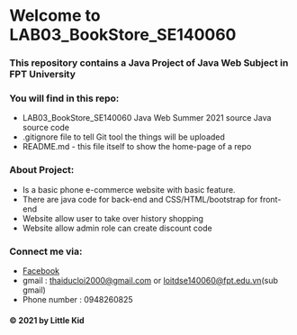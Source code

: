 # Welcome to LAB03_BookStore_SE140060
### This repository contains a Java Project of Java Web Subject in FPT University

### You will find in this repo:
* LAB03_BookStore_SE140060 Java Web Summer 2021 source Java source code
* .gitignore file to tell Git tool the things will be uploaded
* README.md - this file itself to show the home-page of a repo
### About Project:
* Is a basic phone e-commerce website with basic feature.
* There are java code for back-end and CSS/HTML/bootstrap for front-end
* Website allow user to take over history shopping
* Website allow admin role can create discount code 

### Connect me via:
* [Facebook](https://www.facebook.com/loi.thaiduc.2000/)
* gmail : thaiducloi2000@gmail.com or loitdse140060@fpt.edu.vn(sub gmail)
* Phone number : 0948260825
#### © 2021 by Little Kid
